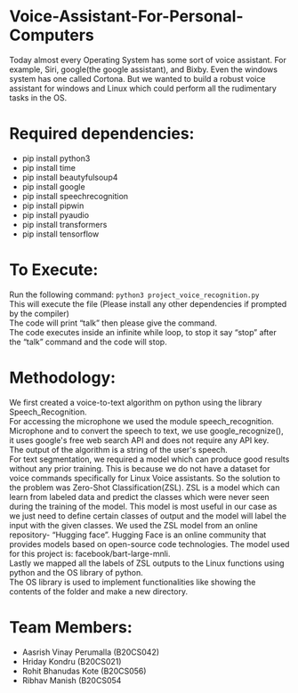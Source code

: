 # Voice-Assistant-For-Personal-Computers
Today almost every Operating System has some sort of voice assistant. For example, Siri, google(the google assistant), and Bixby. Even the windows system has one called Cortona. But we wanted to build a robust voice assistant for windows and Linux which could perform all the rudimentary tasks in the OS.
# Required dependencies:
-  pip install python3
- pip install time
- pip install beautyfulsoup4
- pip install google
- pip install speechrecognition
- pip install pipwin
- pip install pyaudio
- pip install transformers
- pip install tensorflow
# To Execute:
Run the following command:
``` python3 project_voice_recognition.py ```  \
This will execute the file 
(Please install any other dependencies if prompted by the compiler) \
The code will print “talk” then please give the command. \
The code executes inside an infinite while loop, to stop it say “stop” after the “talk” command
and the code will stop. 
# Methodology:
We first created a voice-to-text algorithm on python using the library Speech_Recognition. \
For accessing the microphone we used the module speech_recognition. Microphone and to convert the
speech to text, we use google_recognize(), it uses google's free web search API and does not require any
API key. \
The output of the algorithm is a string of the user's speech. \
For text segmentation, we required a model which can produce good results without any prior training.
This is because we do not have a dataset for voice commands specifically for Linux Voice assistants.
So the solution to the problem was Zero-Shot Classification(ZSL).
ZSL is a model which can learn from labeled data and predict the classes which were never seen during
the training of the model.
This model is most useful in our case as we just need to define certain classes of output and the model
will label the input with the given classes.
We used the ZSL model from an online repository- “Hugging face”. Hugging Face is an online community that provides models based on open-source code technologies.
The model used for this project is: facebook/bart-large-mnli. \
Lastly we mapped all the labels of ZSL outputs to the Linux functions using python and the OS library of
python. \
The OS library is used to implement functionalities like showing the contents of the folder and make a
new directory. 

# Team Members:
- Aasrish Vinay Perumalla (B20CS042)
- Hriday Kondru (B20CS021)
- Rohit Bhanudas Kote (B20CS056)
- Ribhav Manish (B20CS054
